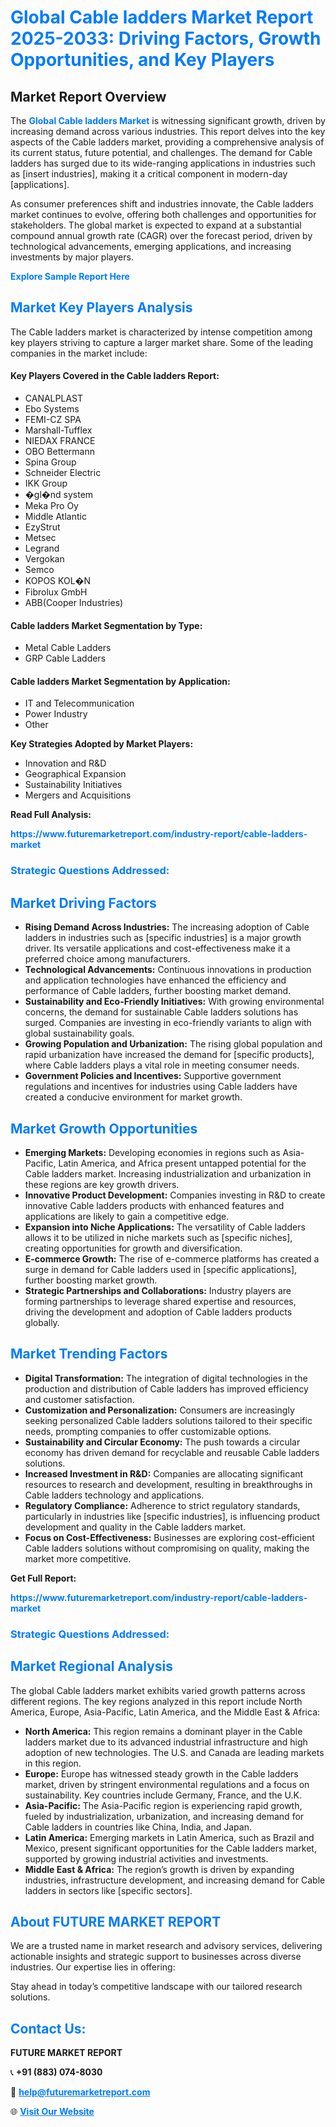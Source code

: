 <h1 style="color: #007BFF;">Global Cable ladders Market Report 2025-2033: Driving Factors, Growth Opportunities, and Key Players</h1>

<section id="overview">
<h2>Market Report Overview</h2>
<p>The <a href="https://www.futuremarketreport.com/industry-report/cable-ladders-market" style="color: #007BFF; text-decoration: none;"><strong>Global Cable ladders Market</strong></a> is witnessing significant growth, driven by increasing demand across various industries. This report delves into the key aspects of the Cable ladders market, providing a comprehensive analysis of its current status, future potential, and challenges. The demand for Cable ladders has surged due to its wide-ranging applications in industries such as [insert industries], making it a critical component in modern-day [applications].</p>
<p>As consumer preferences shift and industries innovate, the Cable ladders market continues to evolve, offering both challenges and opportunities for stakeholders. The global market is expected to expand at a substantial compound annual growth rate (CAGR) over the forecast period, driven by technological advancements, emerging applications, and increasing investments by major players.</p>
</section>

<section id="overview">
<p><a href="https://www.futuremarketreport.com/request-sample/reportId=46033" style="color: #007BFF; text-decoration: none;"><strong>Explore Sample Report Here</strong></a></p>
</section>

<section id="key-players">
<h2 style="color: #007BFF;">Market Key Players Analysis</h2>
<p>The Cable ladders market is characterized by intense competition among key players striving to capture a larger market share. Some of the leading companies in the market include:</p>
<h4>Key Players Covered in the Cable ladders Report:</h4>
<ul><li>CANALPLAST</li><li>Ebo Systems</li><li>FEMI-CZ SPA</li><li>Marshall-Tufflex</li><li>NIEDAX FRANCE</li><li>OBO Bettermann</li><li>Spina Group</li><li>Schneider Electric</li><li>IKK Group</li><li>�gl�nd system</li><li>Meka Pro Oy</li><li>Middle Atlantic</li><li>EzyStrut</li><li>Metsec</li><li>Legrand</li><li>Vergokan</li><li>Semco</li><li>KOPOS KOL�N</li><li>Fibrolux GmbH</li><li>ABB(Cooper Industries)</li></ul>
<h4>Cable ladders Market Segmentation by Type:</h4>
<ul><li>Metal Cable Ladders</li><li>GRP Cable Ladders</li></ul>

<h4>Cable ladders Market Segmentation by Application:</h4>
<ul><li>IT and Telecommunication</li><li>Power Industry</li><li>Other</li></ul>
<p><strong>Key Strategies Adopted by Market Players:</strong></p>
<ul>
<li>Innovation and R&D</li>
<li>Geographical Expansion</li>
<li>Sustainability Initiatives</li>
<li>Mergers and Acquisitions</li>
</ul>
</section>

<section>
<p><strong>Read Full Analysis: </strong></p><a href="https://www.futuremarketreport.com/industry-report/cable-ladders-market" style="color: #007BFF; text-decoration: none;"><strong>https://www.futuremarketreport.com/industry-report/cable-ladders-market</strong></a>
<h3 style="color: #007BFF;">Strategic Questions Addressed:</h3>
</section>

<section id="driving-factors">
<h2 style="color: #007BFF;">Market Driving Factors</h2>
<ul>
<li><strong>Rising Demand Across Industries:</strong> The increasing adoption of Cable ladders in industries such as [specific industries] is a major growth driver. Its versatile applications and cost-effectiveness make it a preferred choice among manufacturers.</li>
<li><strong>Technological Advancements:</strong> Continuous innovations in production and application technologies have enhanced the efficiency and performance of Cable ladders, further boosting market demand.</li>
<li><strong>Sustainability and Eco-Friendly Initiatives:</strong> With growing environmental concerns, the demand for sustainable Cable ladders solutions has surged. Companies are investing in eco-friendly variants to align with global sustainability goals.</li>
<li><strong>Growing Population and Urbanization:</strong> The rising global population and rapid urbanization have increased the demand for [specific products], where Cable ladders plays a vital role in meeting consumer needs.</li>
<li><strong>Government Policies and Incentives:</strong> Supportive government regulations and incentives for industries using Cable ladders have created a conducive environment for market growth.</li>
</ul>
</section>

<section id="growth-opportunities">
<h2 style="color: #007BFF;">Market Growth Opportunities</h2>
<ul>
<li><strong>Emerging Markets:</strong> Developing economies in regions such as Asia-Pacific, Latin America, and Africa present untapped potential for the Cable ladders market. Increasing industrialization and urbanization in these regions are key growth drivers.</li>
<li><strong>Innovative Product Development:</strong> Companies investing in R&D to create innovative Cable ladders products with enhanced features and applications are likely to gain a competitive edge.</li>
<li><strong>Expansion into Niche Applications:</strong> The versatility of Cable ladders allows it to be utilized in niche markets such as [specific niches], creating opportunities for growth and diversification.</li>
<li><strong>E-commerce Growth:</strong> The rise of e-commerce platforms has created a surge in demand for Cable ladders used in [specific applications], further boosting market growth.</li>
<li><strong>Strategic Partnerships and Collaborations:</strong> Industry players are forming partnerships to leverage shared expertise and resources, driving the development and adoption of Cable ladders products globally.</li>
</ul>
</section>

<section id="trending-factors">
<h2 style="color: #007BFF;">Market Trending Factors</h2>
<ul>
<li><strong>Digital Transformation:</strong> The integration of digital technologies in the production and distribution of Cable ladders has improved efficiency and customer satisfaction.</li>
<li><strong>Customization and Personalization:</strong> Consumers are increasingly seeking personalized Cable ladders solutions tailored to their specific needs, prompting companies to offer customizable options.</li>
<li><strong>Sustainability and Circular Economy:</strong> The push towards a circular economy has driven demand for recyclable and reusable Cable ladders solutions.</li>
<li><strong>Increased Investment in R&D:</strong> Companies are allocating significant resources to research and development, resulting in breakthroughs in Cable ladders technology and applications.</li>
<li><strong>Regulatory Compliance:</strong> Adherence to strict regulatory standards, particularly in industries like [specific industries], is influencing product development and quality in the Cable ladders market.</li>
<li><strong>Focus on Cost-Effectiveness:</strong> Businesses are exploring cost-efficient Cable ladders solutions without compromising on quality, making the market more competitive.</li>
</ul>
</section>

<section>
<p><strong>Get Full Report: </strong></p><a href="https://www.futuremarketreport.com/industry-report/cable-ladders-market" style="color: #007BFF; text-decoration: none;"><strong>https://www.futuremarketreport.com/industry-report/cable-ladders-market</strong></a>
<h3 style="color: #007BFF;">Strategic Questions Addressed:</h3>
</section>


<section id="regional-analysis">
<h2 style="color: #007BFF;">Market Regional Analysis</h2>
<p>The global Cable ladders market exhibits varied growth patterns across different regions. The key regions analyzed in this report include North America, Europe, Asia-Pacific, Latin America, and the Middle East & Africa:</p>
<ul>
<li><strong>North America:</strong> This region remains a dominant player in the Cable ladders market due to its advanced industrial infrastructure and high adoption of new technologies. The U.S. and Canada are leading markets in this region.</li>
<li><strong>Europe:</strong> Europe has witnessed steady growth in the Cable ladders market, driven by stringent environmental regulations and a focus on sustainability. Key countries include Germany, France, and the U.K.</li>
<li><strong>Asia-Pacific:</strong> The Asia-Pacific region is experiencing rapid growth, fueled by industrialization, urbanization, and increasing demand for Cable ladders in countries like China, India, and Japan.</li>
<li><strong>Latin America:</strong> Emerging markets in Latin America, such as Brazil and Mexico, present significant opportunities for the Cable ladders market, supported by growing industrial activities and investments.</li>
<li><strong>Middle East & Africa:</strong> The region’s growth is driven by expanding industries, infrastructure development, and increasing demand for Cable ladders in sectors like [specific sectors].</li>
</ul>
</section>

<footer>
<h2 style="color: #007BFF;">About FUTURE MARKET REPORT</h2>
<p>We are a trusted name in market research and advisory services, delivering actionable insights and strategic support to businesses across diverse industries. Our expertise lies in offering:</p>

<p>Stay ahead in today’s competitive landscape with our tailored research solutions.</p>

<h2 style="color: #007BFF;">Contact Us:</h2>
<p><strong>FUTURE MARKET REPORT</strong></p>
<p>📞 <strong>+91 (883) 074-8030</strong></p>
<p>📧 <strong><a href="mailto:help@futuremarketreport.com" style="color: #007BFF;">help@futuremarketreport.com</a></strong></p>
<p>🌐 <strong><a href="https://www.futuremarketreport.com/" style="color: #007BFF;">Visit Our Website</a></strong></p>
</footer>